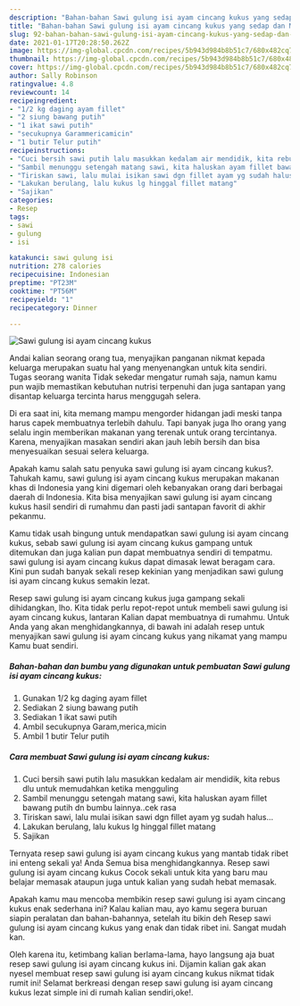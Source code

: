 ```yaml
---
description: "Bahan-bahan Sawi gulung isi ayam cincang kukus yang sedap dan Mudah Dibuat"
title: "Bahan-bahan Sawi gulung isi ayam cincang kukus yang sedap dan Mudah Dibuat"
slug: 92-bahan-bahan-sawi-gulung-isi-ayam-cincang-kukus-yang-sedap-dan-mudah-dibuat
date: 2021-01-17T20:28:50.262Z
image: https://img-global.cpcdn.com/recipes/5b943d984b8b51c7/680x482cq70/sawi-gulung-isi-ayam-cincang-kukus-foto-resep-utama.jpg
thumbnail: https://img-global.cpcdn.com/recipes/5b943d984b8b51c7/680x482cq70/sawi-gulung-isi-ayam-cincang-kukus-foto-resep-utama.jpg
cover: https://img-global.cpcdn.com/recipes/5b943d984b8b51c7/680x482cq70/sawi-gulung-isi-ayam-cincang-kukus-foto-resep-utama.jpg
author: Sally Robinson
ratingvalue: 4.8
reviewcount: 14
recipeingredient:
- "1/2 kg daging ayam fillet"
- "2 siung bawang putih"
- "1 ikat sawi putih"
- "secukupnya Garammericamicin"
- "1 butir Telur putih"
recipeinstructions:
- "Cuci bersih sawi putih lalu masukkan kedalam air mendidik, kita rebus dlu untuk memudahkan ketika mengguling"
- "Sambil menunggu setengah matang sawi, kita haluskan ayam fillet bawang putih dn bumbu lainnya..cek rasa"
- "Tiriskan sawi, lalu mulai isikan sawi dgn fillet ayam yg sudah halus..."
- "Lakukan berulang, lalu kukus lg hinggal fillet matang"
- "Sajikan"
categories:
- Resep
tags:
- sawi
- gulung
- isi

katakunci: sawi gulung isi 
nutrition: 278 calories
recipecuisine: Indonesian
preptime: "PT23M"
cooktime: "PT56M"
recipeyield: "1"
recipecategory: Dinner

---
```



![Sawi gulung isi ayam cincang kukus](https://img-global.cpcdn.com/recipes/5b943d984b8b51c7/680x482cq70/sawi-gulung-isi-ayam-cincang-kukus-foto-resep-utama.jpg)

Andai kalian seorang orang tua, menyajikan panganan nikmat kepada keluarga merupakan suatu hal yang menyenangkan untuk kita sendiri. Tugas seorang  wanita Tidak sekedar mengatur rumah saja, namun kamu pun wajib memastikan kebutuhan nutrisi terpenuhi dan juga santapan yang disantap keluarga tercinta harus menggugah selera.

Di era  saat ini, kita memang mampu mengorder hidangan jadi meski tanpa harus capek membuatnya terlebih dahulu. Tapi banyak juga lho orang yang selalu ingin memberikan makanan yang terenak untuk orang tercintanya. Karena, menyajikan masakan sendiri akan jauh lebih bersih dan bisa menyesuaikan sesuai selera keluarga. 



Apakah kamu salah satu penyuka sawi gulung isi ayam cincang kukus?. Tahukah kamu, sawi gulung isi ayam cincang kukus merupakan makanan khas di Indonesia yang kini digemari oleh kebanyakan orang dari berbagai daerah di Indonesia. Kita bisa menyajikan sawi gulung isi ayam cincang kukus hasil sendiri di rumahmu dan pasti jadi santapan favorit di akhir pekanmu.

Kamu tidak usah bingung untuk mendapatkan sawi gulung isi ayam cincang kukus, sebab sawi gulung isi ayam cincang kukus gampang untuk ditemukan dan juga kalian pun dapat membuatnya sendiri di tempatmu. sawi gulung isi ayam cincang kukus dapat dimasak lewat beragam cara. Kini pun sudah banyak sekali resep kekinian yang menjadikan sawi gulung isi ayam cincang kukus semakin lezat.

Resep sawi gulung isi ayam cincang kukus juga gampang sekali dihidangkan, lho. Kita tidak perlu repot-repot untuk membeli sawi gulung isi ayam cincang kukus, lantaran Kalian dapat membuatnya di rumahmu. Untuk Anda yang akan menghidangkannya, di bawah ini adalah resep untuk menyajikan sawi gulung isi ayam cincang kukus yang nikamat yang mampu Kamu buat sendiri.

<!--inarticleads1-->

##### Bahan-bahan dan bumbu yang digunakan untuk pembuatan Sawi gulung isi ayam cincang kukus:

1. Gunakan 1/2 kg daging ayam fillet
1. Sediakan 2 siung bawang putih
1. Sediakan 1 ikat sawi putih
1. Ambil secukupnya Garam,merica,micin
1. Ambil 1 butir Telur putih




<!--inarticleads2-->

##### Cara membuat Sawi gulung isi ayam cincang kukus:

1. Cuci bersih sawi putih lalu masukkan kedalam air mendidik, kita rebus dlu untuk memudahkan ketika mengguling
1. Sambil menunggu setengah matang sawi, kita haluskan ayam fillet bawang putih dn bumbu lainnya..cek rasa
1. Tiriskan sawi, lalu mulai isikan sawi dgn fillet ayam yg sudah halus...
1. Lakukan berulang, lalu kukus lg hinggal fillet matang
1. Sajikan




Ternyata resep sawi gulung isi ayam cincang kukus yang mantab tidak ribet ini enteng sekali ya! Anda Semua bisa menghidangkannya. Resep sawi gulung isi ayam cincang kukus Cocok sekali untuk kita yang baru mau belajar memasak ataupun juga untuk kalian yang sudah hebat memasak.

Apakah kamu mau mencoba membikin resep sawi gulung isi ayam cincang kukus enak sederhana ini? Kalau kalian mau, ayo kamu segera buruan siapin peralatan dan bahan-bahannya, setelah itu bikin deh Resep sawi gulung isi ayam cincang kukus yang enak dan tidak ribet ini. Sangat mudah kan. 

Oleh karena itu, ketimbang kalian berlama-lama, hayo langsung aja buat resep sawi gulung isi ayam cincang kukus ini. Dijamin kalian gak akan nyesel membuat resep sawi gulung isi ayam cincang kukus nikmat tidak rumit ini! Selamat berkreasi dengan resep sawi gulung isi ayam cincang kukus lezat simple ini di rumah kalian sendiri,oke!.

